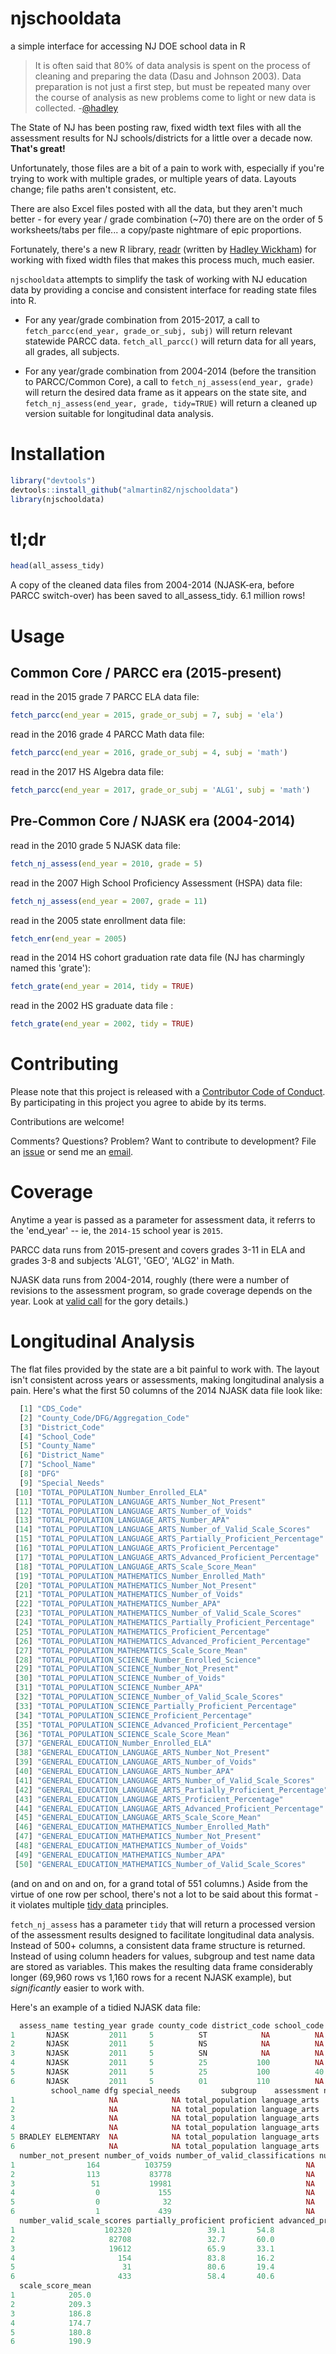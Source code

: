 # njschooldata
a simple interface for accessing NJ DOE school data in R

> It is often said that 80% of data analysis is spent on the process of cleaning and preparing the data (Dasu and Johnson 2003). Data preparation is not just a first step, but must be
repeated many over the course of analysis as new problems come to light or new data is
collected. -[@hadley](http://vita.had.co.nz/papers/tidy-data.pdf)

The State of NJ has been posting raw, fixed width text files with all the assessment results for NJ schools/districts for a little over a decade now.  **That's great!**

Unfortunately, those files are a bit of a pain to work with, especially if you're trying to work with multiple grades, or multiple years of data.  Layouts change; file paths aren't consistent, etc.

There are also Excel files posted with all the data, but they aren't much better - for every year / grade combination (~70) there are on the order of 5 worksheets/tabs per file... a copy/paste nightmare of epic proportions.

Fortunately, there's a new R library, [readr](https://github.com/hadley/readr) (written by [Hadley Wickham](https://github.com/hadley)) for working with fixed width files that makes this process much, much easier.

`njschooldata` attempts to simplify the task of working with NJ education data by providing a concise and consistent interface for reading state files into R. 

* For any year/grade combination from 2015-2017, a call to `fetch_parcc(end_year, grade_or_subj, subj)` will return relevant statewide PARCC data.  `fetch_all_parcc()` will return data for all years, all grades, all subjects.

* For any year/grade combination from 2004-2014 (before the transition to PARCC/Common Core), a call to `fetch_nj_assess(end_year, grade)` will return the desired data frame as it appears on the state site, and `fetch_nj_assess(end_year, grade, tidy=TRUE)` will return a cleaned up version suitable for longitudinal data analysis.

# Installation

```R
library("devtools")
devtools::install_github("almartin82/njschooldata")
library(njschooldata)
```
# tl;dr

```R
head(all_assess_tidy)
```
A copy of the cleaned data files from 2004-2014 (NJASK-era, before PARCC switch-over) has been saved to all_assess_tidy.  6.1 million rows!

# Usage

## Common Core / PARCC era (2015-present)

read in the 2015 grade 7 PARCC ELA data file:
```R
fetch_parcc(end_year = 2015, grade_or_subj = 7, subj = 'ela')
```

read in the 2016 grade 4 PARCC Math data file:
```R
fetch_parcc(end_year = 2016, grade_or_subj = 4, subj = 'math')
```

read in the 2017 HS Algebra data file:
```R
fetch_parcc(end_year = 2017, grade_or_subj = 'ALG1', subj = 'math')
```

## Pre-Common Core / NJASK era (2004-2014)

read in the 2010 grade 5 NJASK data file:
```R
fetch_nj_assess(end_year = 2010, grade = 5)
```

read in the 2007 High School Proficiency Assessment (HSPA) data file:
```R
fetch_nj_assess(end_year = 2007, grade = 11)
```

read in the 2005 state enrollment data file:
```R
fetch_enr(end_year = 2005)
```

read in the 2014 HS cohort graduation rate data file (NJ has charmingly named this 'grate'):
```R
fetch_grate(end_year = 2014, tidy = TRUE)
```

read in the 2002 HS graduate data file :
```R
fetch_grate(end_year = 2002, tidy = TRUE)
```

# Contributing

Please note that this project is released with a [Contributor Code of Conduct](CODE_OF_CONDUCT.md). By participating in this project you agree to abide by its terms.

Contributions are welcome!

Comments?  Questions?  Problem?  Want to contribute to development?  File an [issue](https://github.com/almartin82/njschooldata/issues) or send me an [email](mailto:almartin@gmail.com). 


# Coverage
Anytime a year is passed as a parameter for assessment data, it referrs to the 'end_year' -- ie, the `2014-15` school year is `2015`.

PARCC data runs from 2015-present and covers grades 3-11 in ELA and grades 3-8 and subjects 'ALG1', 'GEO', 'ALG2' in Math.

NJASK data runs from 2004-2014, roughly (there were a number of revisions to the assessment program, so grade coverage depends on the year.  Look at [valid call](https://github.com/almartin82/njschooldata/blob/928992aebb7ab0c4fa0012079611de2a26f73d6a/R/fetch_nj_assess.R#L9) for the gory details.)


# Longitudinal Analysis

The flat files provided by the state are a bit painful to work with.  The layout isn't consistent across years or assessments, making longitudinal analysis a pain.  Here's what the first 50 columns of the 2014 NJASK data file look like:

```R
  [1] "CDS_Code"                                                                              
  [2] "County_Code/DFG/Aggregation_Code"                                                      
  [3] "District_Code"                                                                         
  [4] "School_Code"                                                                           
  [5] "County_Name"                                                                           
  [6] "District_Name"                                                                         
  [7] "School_Name"                                                                           
  [8] "DFG"                                                                                   
  [9] "Special_Needs"                                                                         
 [10] "TOTAL_POPULATION_Number_Enrolled_ELA"                                                  
 [11] "TOTAL_POPULATION_LANGUAGE_ARTS_Number_Not_Present"                                     
 [12] "TOTAL_POPULATION_LANGUAGE_ARTS_Number_of_Voids"                                        
 [13] "TOTAL_POPULATION_LANGUAGE_ARTS_Number_APA"                                             
 [14] "TOTAL_POPULATION_LANGUAGE_ARTS_Number_of_Valid_Scale_Scores"                           
 [15] "TOTAL_POPULATION_LANGUAGE_ARTS_Partially_Proficient_Percentage"                        
 [16] "TOTAL_POPULATION_LANGUAGE_ARTS_Proficient_Percentage"                                  
 [17] "TOTAL_POPULATION_LANGUAGE_ARTS_Advanced_Proficient_Percentage"                         
 [18] "TOTAL_POPULATION_LANGUAGE_ARTS_Scale_Score_Mean"                                       
 [19] "TOTAL_POPULATION_MATHEMATICS_Number_Enrolled_Math"                                   
 [20] "TOTAL_POPULATION_MATHEMATICS_Number_Not_Present"                                       
 [21] "TOTAL_POPULATION_MATHEMATICS_Number_of_Voids"                                        
 [22] "TOTAL_POPULATION_MATHEMATICS_Number_APA"                                               
 [23] "TOTAL_POPULATION_MATHEMATICS_Number_of_Valid_Scale_Scores"                             
 [24] "TOTAL_POPULATION_MATHEMATICS_Partially_Proficient_Percentage"                          
 [25] "TOTAL_POPULATION_MATHEMATICS_Proficient_Percentage"                                    
 [26] "TOTAL_POPULATION_MATHEMATICS_Advanced_Proficient_Percentage"                           
 [27] "TOTAL_POPULATION_MATHEMATICS_Scale_Score_Mean"                                         
 [28] "TOTAL_POPULATION_SCIENCE_Number_Enrolled_Science"                                      
 [29] "TOTAL_POPULATION_SCIENCE_Number_Not_Present"                                           
 [30] "TOTAL_POPULATION_SCIENCE_Number_of_Voids"                                              
 [31] "TOTAL_POPULATION_SCIENCE_Number_APA"                                                   
 [32] "TOTAL_POPULATION_SCIENCE_Number_of_Valid_Scale_Scores"                                 
 [33] "TOTAL_POPULATION_SCIENCE_Partially_Proficient_Percentage"                              
 [34] "TOTAL_POPULATION_SCIENCE_Proficient_Percentage"                                        
 [35] "TOTAL_POPULATION_SCIENCE_Advanced_Proficient_Percentage"                               
 [36] "TOTAL_POPULATION_SCIENCE_Scale_Score_Mean"                                             
 [37] "GENERAL_EDUCATION_Number_Enrolled_ELA"                                                 
 [38] "GENERAL_EDUCATION_LANGUAGE_ARTS_Number_Not_Present"                                    
 [39] "GENERAL_EDUCATION_LANGUAGE_ARTS_Number_of_Voids"                                       
 [40] "GENERAL_EDUCATION_LANGUAGE_ARTS_Number_APA"                                            
 [41] "GENERAL_EDUCATION_LANGUAGE_ARTS_Number_of_Valid_Scale_Scores"                          
 [42] "GENERAL_EDUCATION_LANGUAGE_ARTS_Partially_Proficient_Percentage"                       
 [43] "GENERAL_EDUCATION_LANGUAGE_ARTS_Proficient_Percentage"                                 
 [44] "GENERAL_EDUCATION_LANGUAGE_ARTS_Advanced_Proficient_Percentage"
 [45] "GENERAL_EDUCATION_LANGUAGE_ARTS_Scale_Score_Mean"                                      
 [46] "GENERAL_EDUCATION_MATHEMATICS_Number_Enrolled_Math"                                    
 [47] "GENERAL_EDUCATION_MATHEMATICS_Number_Not_Present"                                      
 [48] "GENERAL_EDUCATION_MATHEMATICS_Number_of_Voids"                                         
 [49] "GENERAL_EDUCATION_MATHEMATICS_Number_APA"                                              
 [50] "GENERAL_EDUCATION_MATHEMATICS_Number_of_Valid_Scale_Scores"    
```
(and on and on and on, for a grand total of 551 columns.)  Aside from the virtue of one row per school, there's not a lot to be said about this format - it violates multiple [tidy data](http://vita.had.co.nz/papers/tidy-data.pdf) principles.

`fetch_nj_assess` has a parameter `tidy` that will return a processed version of the assessment results designed to facilitate longitudinal data analysis.  Instead of 500+ columns, a consistent data frame structure is returned.  Instead of using column headers for values, subgroup and test name data are stored as variables.  This makes the resulting data frame considerably longer (69,960 rows vs 1,160 rows for a recent NJASK example), but _significantly_ easier to work with.  

Here's an example of a tidied NJASK data file:

```R
  assess_name testing_year grade county_code district_code school_code district_name
1       NJASK         2011     5          ST            NA          NA              
2       NJASK         2011     5          NS            NA          NA              
3       NJASK         2011     5          SN            NA          NA              
4       NJASK         2011     5          25           100          NA   ASBURY PARK
5       NJASK         2011     5          25           100          40   ASBURY PARK
6       NJASK         2011     5          01           110          NA ATLANTIC CITY
         school_name dfg special_needs         subgroup    assessment number_enrolled
1                     NA            NA total_population language_arts          103759
2                     NA            NA total_population language_arts           83778
3                     NA            NA total_population language_arts           19981
4                     NA            NA total_population language_arts             155
5 BRADLEY ELEMENTARY  NA            NA total_population language_arts              32
6                     NA            NA total_population language_arts             439
  number_not_present number_of_voids number_of_valid_classifications number_apa
1                164          103759                              NA        893
2                113           83778                              NA        696
3                 51           19981                              NA        197
4                  0             155                              NA          0
5                  0              32                              NA          0
6                  1             439                              NA          2
  number_valid_scale_scores partially_proficient proficient advanced_proficient
1                    102320                 39.1       54.8                 6.1
2                     82708                 32.7       60.0                 7.3
3                     19612                 65.9       33.1                 1.0
4                       154                 83.8       16.2                 0.0
5                        31                 80.6       19.4                 0.0
6                       433                 58.4       40.6                 0.9
  scale_score_mean
1            205.0
2            209.3
3            186.8
4            174.7
5            180.8
6            190.9
```
